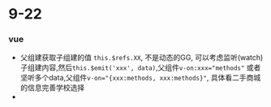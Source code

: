# 9-22
### vue
* 父组建获取子组建的值 ```this.$refs.XX```, 不是动态的GG, 可以考虑监听(watch)子组建内容,然后```this.$emit('xxx', data)```,父组件```v-on:xxx="methods"``` 或者坚听多个data,父组件```v-on="{xxx:methods, xxx:methods}"```, 具体看二手商城的信息完善学校选择
* 
